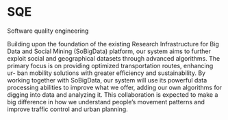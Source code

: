 # SQE
Software quality engineering


Building upon the foundation of the existing Research Infrastructure for Big Data and Social Mining (SoBigData) platform, our system aims to further exploit social and geographical datasets through advanced algorithms. The primary focus is on providing optimized transportation routes, enhancing ur- ban mobility solutions with greater efficiency and sustainability. By working together with SoBigData, our system will use its powerful data processing abilities to improve what we offer, adding our own algorithms for digging into data and analyzing it. This collaboration is expected to make a big difference in how we understand people’s movement patterns and improve traffic control and urban planning.
